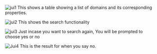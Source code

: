 ![jui1](https://github.com/user-attachments/assets/5fc65149-2ede-4ca3-8c2e-d4b59edb0c22)
This shows a table showing a list of domains and its corresponding properties.


![jui2](https://github.com/user-attachments/assets/96efabc7-4455-4cc5-9d16-f9bb2f1791fe)
This shows the search functionality


![jui3](https://github.com/user-attachments/assets/24d5e900-2078-4d53-8d74-5d8e77fb7689)
Just incase you want to search again, You will be prompted to choose yes or no


![Jui4](https://github.com/user-attachments/assets/e53a09f7-eaf5-4777-9501-f27889189c5d)
This is the result for when you say no.
